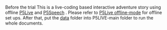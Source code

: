 Before the trial
   This is a live-coding based interactive adventure story using offline [P5Live](https://www.teddavis.org/p5live/) and [P5Speech](https://idmnyu.github.io/p5.js-speech/) .
   Please refer to [P5Live offline-mode](https://github.com/ffd8/P5LIVE#offline-mode) for offline set ups. After that, put the [data](https://github.com/SihongShen/Live_Coding/tree/84741ea9c27728ba4de43978aa9661675c9bc274/Before_the_trial/data) folder into P5LIVE-main folder    to run the whole documents.
